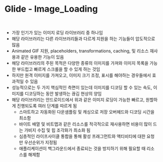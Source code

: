 # Glide - Image_Loading

<br>

* 가장 인기가 있는 이미지 로딩 라이브러리 중 하나임
* 해당 라이브러리는 다른 라이브러리들과 다르게 지원을 하는 기능들이 압도적으로 많음
* Animated GIF 지원, placeholders, transformations, caching, 및 리소스 재사용과 같은 유용한 기능이 있음
* 해당 라이브러리의 주된 목적은 다양한 종류의 이미지를 가져와 이미지 목록을 가능한 부드럽고 빠르게 스크롤을 할 수 있게 하는 것임
* 하지만 원격 이미지를 가져오고, 이미지 크기 조정, 표시를 해야하는 경우들에서 효과적일 수 있음
* 성능적으로는 두 가지 핵심적인 측면이 있는데 이미지를 디코딩 할 수 있는 속도, 이미지를 디코딩하는 동안 발생하는 끊김 현상의 양임
* 해당 라이브러리는 안드로이드에서 위과 같은 이미지 로딩이 가능한 빠르고, 원할하게 진행되도록 여러 단계를 따르게 됨
  * 스마트하고 자동화된 다운샘플링 및 캐싱으로 저장 오버헤드와 디코딩 시간을 최소함
  * 바이트 배열 및 비트맵과 같은 리소스를 적극적으로 재사용하면 비용이 많이 드는 가비지 수집 및 힙 조각화가 최소화 됨
  * 심층적인 라이프사이클 통합을 통해 활성 프래그먼트와 액티비티에 대한 요청만 우선순위가 지정됨
  * 애플리케이션이 백그라운드에서 종료되는 것을 방지하기 위해 필요할 때 리소스를 해제함
